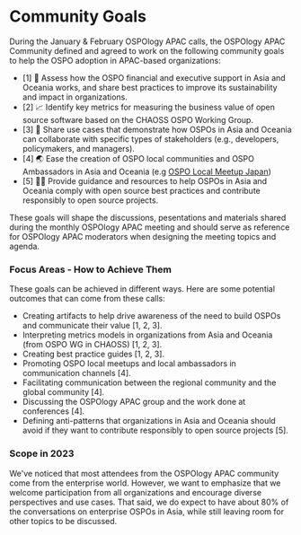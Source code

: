 # Community Goals

During the January & February OSPOlogy APAC calls, the OSPOlogy APAC Community defined and agreed to work on the following community goals 
to help the OSPO adoption in APAC-based organizations:

* [1] 🌱 Assess how the OSPO financial and executive support in Asia and Oceania works, and share best practices to improve its sustainability and impact in organizations.
* [2] 📈 Identify key metrics for measuring the business value of open source software based on the CHAOSS OSPO Working Group.
* [3] 🤝 Share use cases that demonstrate how OSPOs in Asia and Oceania can collaborate with specific types of stakeholders (e.g., developers, policymakers, and managers).
* [4] 🌏 Ease the creation of OSPO local communities and OSPO Ambassadors in Asia and Oceania (e.g [OSPO Local Meetup Japan](https://community.linuxfoundation.org/ospo-local-meetup-japan-japanese-speaking/))
* [5] 👩‍🏫 Provide guidance and resources to help OSPOs in Asia and Oceania comply with open source best practices and contribute responsibly to open source projects.

These goals will shape the discussions, pesentations and materials shared during the monthly OSPOlogy APAC meeting and should serve as 
reference for OSPOlogy APAC moderators when designing the meeting topics and agenda.

### Focus Areas - How to Achieve Them

These goals can be achieved in different ways. Here are some potential outcomes that can come from these calls:

* Creating artifacts to help drive awareness of the need to build OSPOs and communicate their value [1, 2, 3].
* Interpreting metrics models in organizations from Asia and Oceania (from OSPO WG in CHAOSS) [1, 2, 3].
* Creating best practice guides [1, 2, 3].
* Promoting OSPO local meetups and local ambassadors in communication channels [4].
* Facilitating communication between the regional community and the global community [4].
* Discussing the OSPOlogy APAC group and the work done at conferences [4].
* Defining anti-patterns that organizations in Asia and Oceania should avoid if they want to contribute responsibly to open source projects [5].


### Scope in 2023

We've noticed that most attendees from the OSPOlogy APAC community come from the enterprise world. However, we want to emphasize that we welcome 
participation from all organizations and encourage diverse perspectives and use cases. That said, we do expect to have about 80% of the conversations 
on enterprise OSPOs in Asia, while still leaving room for other topics to be discussed.




